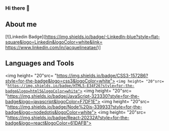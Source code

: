 ### Hi there 👋

<!--
**jacquelineatae/jacquelineatae** is a ✨ _special_ ✨ repository because its `README.md` (this file) appears on your GitHub profile.

Here are some ideas to get you started:

- 🔭 I’m currently working on ...
- 🌱 I’m currently learning ...
- 👯 I’m looking to collaborate on ...
- 🤔 I’m looking for help with ...
- 💬 Ask me about ...
- 📫 How to reach me: ...
- 😄 Pronouns: ...
- ⚡ Fun fact: ...
-->

## About me

[![Linkedin Badge](https://img.shields.io/badge/-LinkedIn-blue?style=flat-square&logo=Linkedin&logoColor=white&link= https://www.linkedin.com/in/jacquelineatae/)]

## Languages and Tools

<img height= "20"src= "https://img.shields.io/badge/CSS3-1572B6?style=for-the-badge&logo=css3&logoColor=white">
<code><img height= "20"src= "https://img.shields.io/badge/HTML5-E34F26?style=for-the-badge&logo=html5&logoColor=white"></code>
<img height= "20"src= "https://img.shields.io/badge/JavaScript-323330?style=for-the-badge&logo=javascript&logoColor=F7DF1E"></code>
<img height= "20"src= "https://img.shields.io/badge/Node%20js-339933?style=for-the-badge&logo=nodedotjs&logoColor=white"></code>
<img height= "20"src= "https://img.shields.io/badge/React-20232A?style=for-the-badge&logo=react&logoColor=61DAFB"></code>
